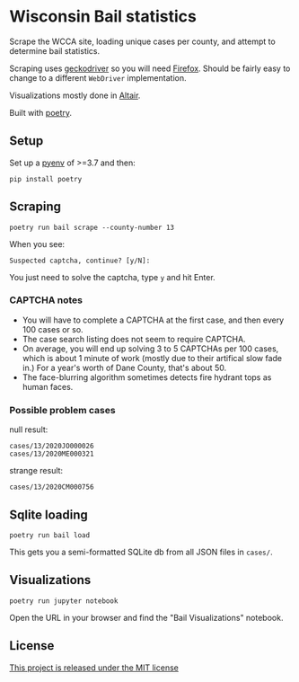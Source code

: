# Wisconsin Bail statistics

Scrape the WCCA site, loading unique cases per county, and attempt to 
determine bail statistics.

Scraping uses [geckodriver](https://github.com/mozilla/geckodriver) so you will need [Firefox](https://www.mozilla.org/en-US/firefox/new/). Should be fairly easy to change to a different `WebDriver` implementation.

Visualizations mostly done in [Altair](https://altair-viz.github.io/).

Built with [poetry](https://python-poetry.org/).

## Setup

Set up a [pyenv](https://github.com/pyenv/pyenv) of >=3.7 and then:

    pip install poetry

## Scraping

    poetry run bail scrape --county-number 13

When you see:

    Suspected captcha, continue? [y/N]:

You just need to solve the captcha, type `y` and hit Enter.


### CAPTCHA notes

* You will have to complete a CAPTCHA at the first case, and then every 100 cases or so.
* The case search listing does not seem to require CAPTCHA.
* On average, you will end up solving 3 to 5 CAPTCHAs per 100 cases, which is 
  about 1 minute of work (mostly due to their artifical slow fade in.) For a 
  year's worth of Dane County, that's about 50.
* The face-blurring algorithm sometimes detects fire hydrant tops as human 
  faces.

### Possible problem cases

null result:

    cases/13/2020JO000026
    cases/13/2020ME000321

strange result:

    cases/13/2020CM000756


## Sqlite loading

    poetry run bail load

This gets you a semi-formatted SQLite db from all JSON files in `cases/`.

## Visualizations

    poetry run jupyter notebook

Open the URL in your browser and find the "Bail Visualizations" notebook.

## License

[This project is released under the MIT license](LICENSE.md)

